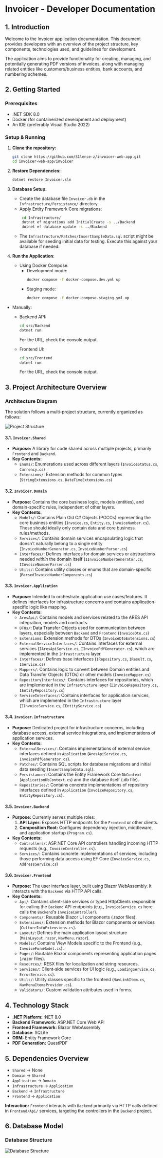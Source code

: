 # Invoicer - Developer Documentation

## 1. Introduction

Welcome to the Invoicer application documentation. This document provides developers with an overview of the project structure, key components, technologies used, and guidelines for development.

The application aims to provide functionality for creating, managing, and potentially generating PDF versions of invoices, along with managing related entities like customers/business entities, bank accounts, and numbering schemes.

## 2. Getting Started

### Prerequisites

*   .NET SDK 8.0
*   Docker (for containerized development and deployment)
*   An IDE (preferably Visual Studio 2022)

### Setup & Running

1.  **Clone the repository:**
    ```bash
    git clone https://github.com/S1lence-z/invoicer-web-app.git
    cd invoicer-web-app/invoicer
    ```
2.  **Restore Dependencies:**
    ```bash
    dotnet restore Invoicer.sln
    ```
3.  **Database Setup:**
    *   Create the database file `Invoicer.db` in the `Infrastructure/Persistance/` directory.
    *   Apply Entity Framework Core migrations:
        ```bash
         cd Infrastructure/
         dotnet ef migrations add InitialCreate -s ../Backend
         dotnet ef database update -s ../Backend
        ```
    * The `Infrastructure/Patches/InsertSampleData.sql` script might be available for seeding initial data for testing. Execute this against your database if needed.
4.  **Run the Application:**

    * Using Docker Compose:
        * Development mode:
            ```bash
            docker compose -f docker-compose.dev.yml up
            ```
        * Staging mode:
            ```bash
            docker compose -f docker-compose.staging.yml up
            ```
   * Manually:
     * Backend API:
        ```bash
        cd src/Backend
        dotnet run
        ```
        For the URL, check the console output.

     * Frontend UI:
        ```bash
        cd src/Frontend
        dotnet run
        ```
        For the URL, check the console output.

## 3. Project Architecture Overview

### Architecture Diagram

The solution follows a multi-project structure, currently organized as follows:

![Project Structure](../assets/project_architecture.jpeg)

#### 3.1. `Invoicer.Shared`

*   **Purpose:** A library for code shared across multiple projects, primarily `Frontend` and `Backend`.
*   **Key Contents:**
    *   `Enums/`: Enumerations used across different layers (`InvoiceStatus.cs`, `Currency.cs`)
    *   `Extensions/`: Extension methods for common types (`StringExtensions.cs`, `DateTimeExtensions.cs`)

#### 3.2. `Invoicer.Domain`

*   **Purpose:** Contains the core business logic, models (entities), and domain-specific rules, independent of other layers.
*   **Key Contents:**
    *   `Models/`: Contains Plain Old C# Objects (POCOs) representing the core business entities (`Invoice.cs`, `Entity.cs`, `InvoiceNumber.cs`). These should ideally only contain data and core business rules/methods.
    *   `Services/`: Contains domain services encapsulating logic that doesn't naturally belong to a single entity (`InvoiceNumberGenerator.cs`, `InvoiceNumberParser.cs`)
    *   `Interfaces/`: Defines interfaces for domain services or abstractions needed *within* the domain itself (`IInvoiceNumberGenerator.cs`, `IInvoiceNumberParser.cs`)
    * `Utils/`: Contains utility classes or enums that are domain-specific (`ParsedInvoiceNumberComponents.cs`)

#### 3.3. `Invoicer.Application`

*   **Purpose:** Intended to orchestrate application use cases/features. It defines interfaces for infrastructure concerns and contains application-specific logic like mapping.
*   **Key Contents:**
    *  `AresApi/`: Contains models and services related to the ARES API integration, models and contracts.
    *  `DTOs/`: Data Transfer Objects used for communication between layers, especially between `Backend` and `Frontend` (`InvoiceDto.cs`)
    *  `Extensions`: Extension methods for DTOs (`InvoiceDtoExtensions.cs`)
    *  `ExternalServiceInterfaces/`: Contains interfaces for external services (`IAresApiService.cs`, `IInvoicePdfGenerator.cs`), which are implemented in the `Infrastructure` layer.
    *  `Interfaces/`: Defines base interfaces (`IRepository.cs`, `IResult.cs`, `IService.cs`)
    *  `Mappers/`: Contains logic to convert between Domain entities and Data Transfer Objects (DTOs) or other models (`InvoiceMapper.cs`)
    *  `RepositoryInterfaces/`: Contains interfaces for repositories, which are implemented in the `Infrastructure` layer (`IInvoiceRepository.cs`, `IEntityRepository.cs`)
    *  `ServiceInterfaces/`: Contains interfaces for application services, which are implemented in the `Infrastructure` layer (`IInvoiceService.cs`, `IEntityService.cs`) 

#### 3.4. `Invoicer.Infrastructure`
*   **Purpose:** Dedicated project for infrastructure concerns, including database access, external service integrations, and implementations of application services.
  * **Key Contents:**
    *  `ExternalServices/`: Contains implementations of external service interfaces defined in `Application` (`AresApiService.cs`, `InvoicePdfGenerator.cs`).
    *  `Patches/`: Contains SQL scripts for database migrations and initial data seeding (`InsertSampleData.sql`).
    *  `Persistance/`: Contains the Entity Framework Core `DbContext` (`ApplicationDbContext.cs`) and the database itself (.db file).
    *  `Repositories/`: Contains concrete implementations of repository interfaces defined in `Application` (`InvoiceRepository.cs`, `EntityRepository.cs`).

#### 3.5. `Invoicer.Backend`

*   **Purpose:** Currently serves multiple roles:
    1.  **API Layer:** Exposes HTTP endpoints for the `Frontend` or other clients.
    3.  **Composition Root:** Configures dependency injection, middleware, and application startup (`Program.cs`).
*   **Key Contents:**
    *   `Controllers/`: ASP.NET Core API controllers handling incoming HTTP requests (e.g., `InvoiceController.cs`).
    *   `Services/`: Contains concrete implementations of services, including those performing data access using EF Core (`InvoiceService.cs`, `AddressService.cs`)

#### 3.6. `Invoicer.Frontend`

*   **Purpose:** The user interface layer, built using Blazor WebAssembly. It interacts with the `Backend` via HTTP API calls.
*   **Key Contents:**
    *   `Api/`: Contains client-side services or typed HttpClients responsible for calling the `Backend` API endpoints (e.g., `InvoiceService.cs` here calls the `Backend`'s `InvoiceController`).
    *   `Components/`: Reusable Blazor UI components (.razor files).
    *   `Extensions/`: Extension methods for Blazor components or services (`CultureInfoExtensions.cs`).
    *   `Layout/`: Defines the main application layout structure (`MainLayout.razor`, `NavMenu.razor`).
    *   `Models/`: Contains View Models specific to the Frontend (e.g., `InvoiceFormModel.cs`).
    *   `Pages/`: Routable Blazor components representing application pages (.razor files).
    *   `Resources/`: RESX files for localization and string resources.
    *   `Services/`: Client-side services for UI logic (e.g., `LoadingService.cs`, `ErrorService.cs`).
    *   `Utils/`: Utility classes specific to the frontend (`NavLinkItem.cs`, `NavMenuItemsProvider.cs`).
    *   `Validators/`: Custom validation attributes used in forms.

## 4. Technology Stack

*   **.NET Platform:** :NET 8.0
*   **Backend Framework:** ASP.NET Core Web API
*   **Frontend Framework:** Blazor WebAssembly
*   **Database:** SQLite
*   **ORM:** Entity Framework Core
*   **PDF Generation:** QuestPDF

## 5. Dependencies Overview

*   `Shared` -> None
*   `Domain` -> `Shared`
*   `Application` -> `Domain`
*   `Infrastructure` -> `Application`
*   `Backend` -> `Infrastructure`
*   `Frontend` -> `Application`

**Interaction:** `Frontend` interacts with `Backend` primarily via HTTP calls defined in `Frontend/Api/` services, targeting the controllers in the `Backend` project.

## 6. Database Model
### Database Structure
![Database Structure](../assets/db_model.jpg)

